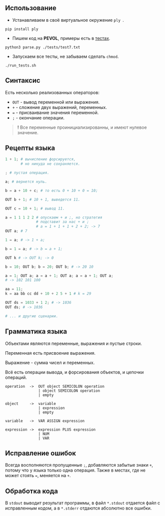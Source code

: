 ## Использование

- Устанавливаем в своё виртуальное окружение `ply `.
```shell
pip install ply
```

- Пишем код на **PEVOL**, примеры есть 
в [тестах](./tests).
```shell
python3 parse.py ./tests/test7.txt
```

- Запускаем все тесты, не забываем сделать `chmod`.
```shell
./run_tests.sh
```

## Синтаксис
Есть несколько реализованных операторов:
- `OUT` - вывод переменной или выражения. 
- `+` - сложение двух выражений, переменных.
- `=` - присваивание значения переменной.
- `;` - окончание операции.

> **!** Все переменные проинициализированны, и имеют нулевое значение.

## Рецепты языка
```python
1 + 1; # вычисление форсируется, 
       # но никуда не сохраняется.

; # пустая операция.

a; # вернется нуль.

b = a + 10 + c; # то есть 0 + 10 + 0 = 10;

OUT b + 1; # 10 + 1, выведется 11.

OUT c = 10 + 1; # вывод 11.

a = 1 1 1 2 2 # опускаем + и ;, но стратегия
              # подставит за нас + и ;
              # a = 1 + 1 + 1 + 2 + 2; -> 7
OUT a; # 7

1 = a; # -> 1 + a;

b = 1 = a; # -> b = a + 1;

OUT k # -> OUT k; -> 0

b = 10; OUT b; b = 20; OUT b; # -> 20 10

a = 1; OUT a; a = a + 1; OUT a; a = a + 1; OUT a;
# -> 102 101 100

aa = 11;
k = aa bb cc dd + 10 + 2 5 + 1 # k = 29

OUT ds = 1033 + 1 2; # -> 1036
OUT ds; # -> 1036

# ... и другие сценарии.
```

## Грамматика языка

Объектами являются переменные, выражения и пустые строки.

Переменная есть присвоение выражения.

Выражение - сумма чисел и переменных.

Всё есть операции вывода, и форсирования объектов, и цепочки операций.

```plain
operation  ->  OUT object SEMICOLON operation
               | object SEMICOLON operation
               | empty

object     ->  variable
               | expression
               | empty

variable   ->  VAR ASSIGN expression  

expression ->  expression PLUS expression
               | NUM
               | VAR
```

## Исправление ошибок

Всегда восполняются пропущенные `;`, добавляются 
забытые знаки `+`, потому что у языка только
одна операция. Также в местах, где не может
стоять `=`, меняется на `+`.


## Обработка кода

В `stdout` выводит результат программы, в файл
`*.stdout` отдается файл с исправленным кодом,
а в `*.stderr` отдаются абсолютно все ошибки.
